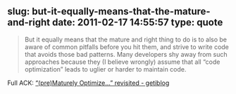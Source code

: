 slug: but-it-equally-means-that-the-mature-and-right
date: 2011-02-17 14:55:57
type: quote
---

> But it equally means that the mature and right thing to do is to also be aware of common pitfalls before you hit them, and strive to write code that avoids those bad patterns. Many developers shy away from such approaches because they (I believe wrongly) assume that all “code optimization” leads to uglier or harder to maintain code.

Full ACK: [“(pre)Maturely Optimize…” revisited - getiblog](http://blog.getify.com/2011/02/pre-maturely-optimize-revisited/)
